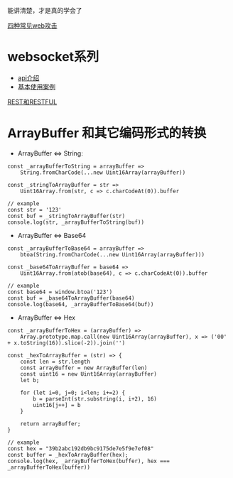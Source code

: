 能讲清楚，才是真的学会了

[四种常见web攻击](https://zhuanlan.zhihu.com/p/23309154)

# websocket系列
- [api介绍](https://developer.mozilla.org/zh-CN/docs/Web/API/WebSocket#Ready_state_constants)
- [基本使用案例](https://www.html5rocks.com/zh/tutorials/websockets/basics/)

[REST和RESTFUL](https://www.zhihu.com/question/28557115)

# ArrayBuffer 和其它编码形式的转换
- ArrayBuffer <=> String: 
```
const _arrayBufferToString = arrayBuffer => 
    String.fromCharCode(...new Uint16Array(arrayBuffer))

const _stringToArrayBuffer = str => 
    Uint16Array.from(str, c => c.charCodeAt(0)).buffer

// example
const str = '123'
const buf = _stringToArrayBuffer(str)
console.log(str, _arrayBufferToString(buf))
```
- ArrayBuffer <=> Base64
```
const _arrayBufferToBase64 = arrayBuffer => 
    btoa(String.fromCharCode(...new Uint16Array(arrayBuffer)))

const _base64ToArrayBuffer = base64 => 
    Uint16Array.from(atob(base64), c => c.charCodeAt(0)).buffer
    
// example
const base64 = window.btoa('123')
const buf = _base64ToArrayBuffer(base64)
console.log(base64, _arrayBufferToBase64(buf))
```
- ArrayBuffer <=> Hex
```
const _arrayBufferToHex = (arrayBuffer) => 
    Array.prototype.map.call(new Uint16Array(arrayBuffer), x => ('00' + x.toString(16)).slice(-2)).join('')

const _hexToArrayBuffer = (str) => {
    const len = str.length
    const arrayBuffer = new ArrayBuffer(len)
    const uint16 = new Uint16Array(arrayBuffer)
    let b;
    
    for (let i=0, j=0; i<len; i+=2) {
        b = parseInt(str.substring(i, i+2), 16)
        uint16[j++] = b
    }
    
    return arrayBuffer;
}

// example
const hex = "39b2abc192db9bc9175de7e5f9e7ef08"
const buffer = _hexToArrayBuffer(hex);
console.log(hex, _arrayBufferToHex(buffer), hex === _arrayBufferToHex(buffer))
```
